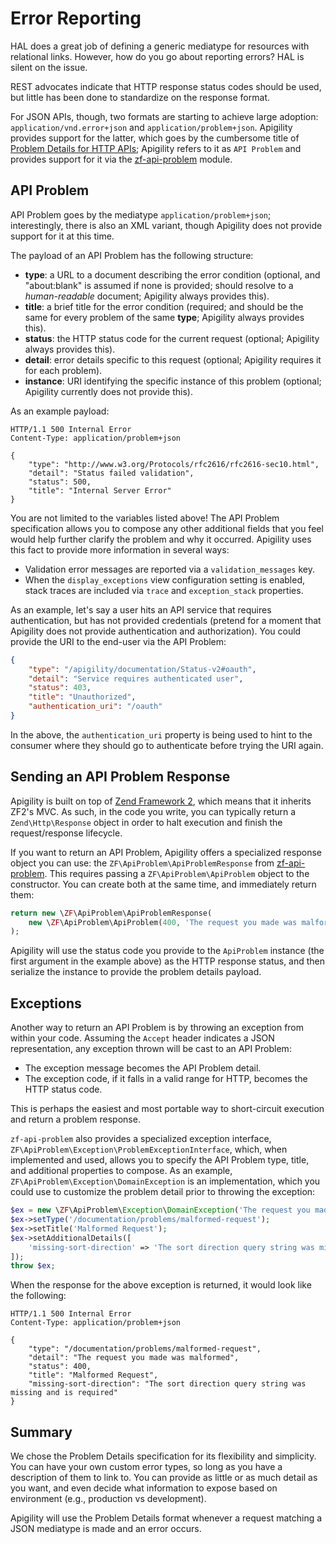 Error Reporting
===============

HAL does a great job of defining a generic mediatype for resources with relational links. However,
how do you go about reporting errors? HAL is silent on the issue.

REST advocates indicate that HTTP response status codes should be used, but little has been done to
standardize on the response format.

For JSON APIs, though, two formats are starting to achieve large adoption:
`application/vnd.error+json` and `application/problem+json`. Apigility provides
support for the latter, which goes by the cumbersome title of [Problem Details for HTTP
APIs](https://tools.ietf.org/html/rfc7807); Apigility refers to it as
`API Problem` and provides support for it via the
[zf-api-problem](https://github.com/zfcampus/zf-api-problem) module.

API Problem
-----------

API Problem goes by the mediatype `application/problem+json`; interestingly, there is also an XML
variant, though Apigility does not provide support for it at this time.

The payload of an API Problem has the following structure:

- **type**: a URL to a document describing the error condition (optional, and "about:blank" is
  assumed if none is provided; should resolve to a _human-readable_ document; Apigility always
  provides this).
- **title**: a brief title for the error condition (required; and should be the same for every
  problem of the same **type**; Apigility always provides this).
- **status**: the HTTP status code for the current request (optional; Apigility always provides this).
- **detail**: error details specific to this request (optional; Apigility requires it for each
  problem).
- **instance**: URI identifying the specific instance of this problem (optional; Apigility currently
  does not provide this).

As an example payload:

```HTTP
HTTP/1.1 500 Internal Error
Content-Type: application/problem+json

{
    "type": "http://www.w3.org/Protocols/rfc2616/rfc2616-sec10.html",
    "detail": "Status failed validation",
    "status": 500,
    "title": "Internal Server Error"
}
```

You are not limited to the variables listed above! The API Problem specification allows you to
compose any other additional fields that you feel would help further clarify the problem and why it
occurred. Apigility uses this fact to provide more information in several ways:

- Validation error messages are reported via a `validation_messages` key.
- When the `display_exceptions` view configuration setting is enabled, stack traces are included via
  `trace` and `exception_stack` properties.

As an example, let's say a user hits an API service that requires authentication, but has not
provided credentials (pretend for a moment that Apigility does not provide authentication and
authorization). You could provide the URI to the end-user via the API Problem:

```JSON
{
    "type": "/apigility/documentation/Status-v2#oauth",
    "detail": "Service requires authenticated user",
    "status": 403,
    "title": "Unauthorized",
    "authentication_uri": "/oauth"
}
```

In the above, the `authentication_uri` property is being used to hint to the consumer where they
should go to authenticate before trying the URI again.

Sending an API Problem Response
-------------------------------

Apigility is built on top of [Zend Framework 2](http://framework.zend.com/), which means that it
inherits ZF2's MVC. As such, in the code you write, you can typically return a
`Zend\Http\Response` object in order to halt execution and finish the request/response lifecycle.

If you want to return an API Problem, Apigility offers a specialized response object you can use:
the `ZF\ApiProblem\ApiProblemResponse` from [zf-api-problem](https://github.com/zfcampus/zf-api-problem).
This requires passing a `ZF\ApiProblem\ApiProblem` object to the constructor. You can create both at
the same time, and immediately return them:

```php
return new \ZF\ApiProblem\ApiProblemResponse(
    new \ZF\ApiProblem\ApiProblem(400, 'The request you made was malformed')
);
```

Apigility will use the status code you provide to the `ApiProblem` instance (the first argument in
the example above) as the HTTP response status, and then serialize the instance to provide the
problem details payload.

Exceptions
----------

Another way to return an API Problem is by throwing an exception from within your code. Assuming the
`Accept` header indicates a JSON representation, any exception thrown will be cast to an API
Problem:

- The exception message becomes the API Problem detail.
- The exception code, if it falls in a valid range for HTTP, becomes the HTTP status code.

This is perhaps the easiest and most portable way to short-circuit execution and return a problem
response.

`zf-api-problem` also provides a specialized exception interface,
`ZF\ApiProblem\Exception\ProblemExceptionInterface`, which, when implemented and used, allows you to
specify the API Problem type, title, and additional properties to compose. As an example,
`ZF\ApiProblem\Exception\DomainException` is an implementation, which you could use to customize the
problem detail prior to throwing the exception:

```php
$ex = new \ZF\ApiProblem\Exception\DomainException('The request you made was malformed', 400);
$ex->setType('/documentation/problems/malformed-request');
$ex->setTitle('Malformed Request');
$ex->setAdditionalDetails([
    'missing-sort-direction' => 'The sort direction query string was missing and is required'
]);
throw $ex;
```

When the response for the above exception is returned, it would look like the following:

```HTTP
HTTP/1.1 500 Internal Error
Content-Type: application/problem+json

{
    "type": "/documentation/problems/malformed-request",
    "detail": "The request you made was malformed",
    "status": 400,
    "title": "Malformed Request",
    "missing-sort-direction": "The sort direction query string was missing and is required"
}
```

Summary
-------

We chose the Problem Details specification for its flexibility and simplicity. You can have your own
custom error types, so long as you have a description of them to link to. You can provide as little
or as much detail as you want, and even decide what information to expose based on environment
(e.g., production vs development).

Apigility will use the Problem Details format whenever a request matching a JSON mediatype is made
and an error occurs.
